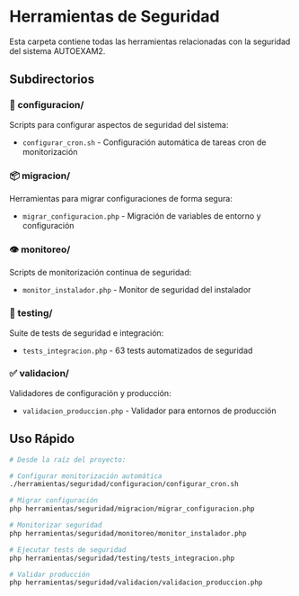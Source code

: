 # Herramientas de Seguridad

Esta carpeta contiene todas las herramientas relacionadas con la seguridad del sistema AUTOEXAM2.

## Subdirectorios

### 🔧 configuracion/
Scripts para configurar aspectos de seguridad del sistema:
- `configurar_cron.sh` - Configuración automática de tareas cron de monitorización

### 📦 migracion/
Herramientas para migrar configuraciones de forma segura:
- `migrar_configuracion.php` - Migración de variables de entorno y configuración

### 👁️ monitoreo/
Scripts de monitorización continua de seguridad:
- `monitor_instalador.php` - Monitor de seguridad del instalador

### 🧪 testing/
Suite de tests de seguridad e integración:
- `tests_integracion.php` - 63 tests automatizados de seguridad

### ✅ validacion/
Validadores de configuración y producción:
- `validacion_produccion.php` - Validador para entornos de producción

## Uso Rápido

```bash
# Desde la raíz del proyecto:

# Configurar monitorización automática
./herramientas/seguridad/configuracion/configurar_cron.sh

# Migrar configuración
php herramientas/seguridad/migracion/migrar_configuracion.php

# Monitorizar seguridad
php herramientas/seguridad/monitoreo/monitor_instalador.php

# Ejecutar tests de seguridad
php herramientas/seguridad/testing/tests_integracion.php

# Validar producción
php herramientas/seguridad/validacion/validacion_produccion.php
```
